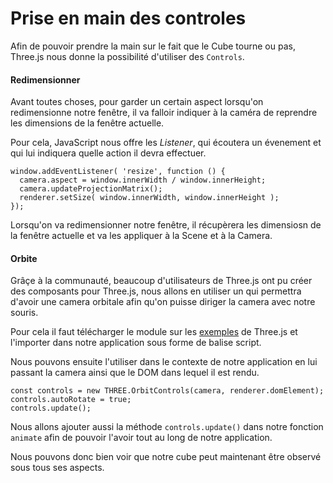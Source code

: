 # Prise en main des controles
Afin de pouvoir prendre la main sur le fait que le Cube tourne ou pas, Three.js nous donne la possibilité d'utiliser des `Controls`.
#### 

#### Redimensionner
Avant toutes choses, pour garder un certain aspect lorsqu'on redimensionne notre fenêtre, il va falloir indiquer à la caméra
de reprendre les dimensions de la fenêtre actuelle.

Pour cela, JavaScript nous offre les _Listener_, qui écoutera un évenement et qui lui indiquera quelle action il devra effectuer.

```
window.addEventListener( 'resize', function () {
  camera.aspect = window.innerWidth / window.innerHeight;
  camera.updateProjectionMatrix();
  renderer.setSize( window.innerWidth, window.innerHeight );
});
```

Lorsqu'on va redimensionner notre fenêtre, il récupèrera les dimensiosn de la fenêtre actuelle et va les appliquer à la Scene
et à la Camera.

#### Orbite
Grâçe à la communauté, beaucoup d'utilisateurs de Three.js ont pu créer des composants pour Three.js, nous allons en utiliser
un qui permettra d'avoir une camera orbitale afin qu'on puisse diriger la camera avec notre souris.

Pour cela il faut télécharger le module sur les [exemples](https://github.com/mrdoob/three.js/blob/master/examples/js/controls/OrbitControls.js) de Three.js et 
l'importer dans notre application sous forme de balise script.

Nous pouvons ensuite l'utiliser dans le contexte de notre application en lui passant la camera ainsi que le DOM dans lequel il est rendu.

```
const controls = new THREE.OrbitControls(camera, renderer.domElement);
controls.autoRotate = true;
controls.update();
```

Nous allons ajouter aussi la méthode `controls.update()` dans notre fonction `animate` afin de pouvoir l'avoir tout au long de notre
application.

Nous pouvons donc bien voir que notre cube peut maintenant être observé sous tous ses aspects.